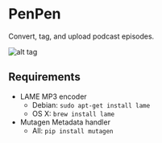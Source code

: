 # PenPen
Convert, tag, and upload podcast episodes.

![alt tag](http://vignette1.wikia.nocookie.net/evangelion/images/6/60/Pen_Pen_(NGE).png)

## Requirements
- LAME MP3 encoder
    - Debian: `sudo apt-get install lame`
    - OS X: `brew install lame`
- Mutagen Metadata handler
    - All: `pip install mutagen`
